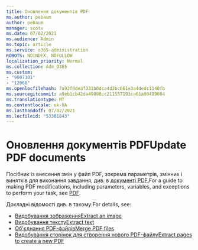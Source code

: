 ```yaml
---
title: Оновлення документів PDF
ms.author: pebaum
author: pebaum
manager: scotv
ms.date: 07/02/2021
ms.audience: Admin
ms.topic: article
ms.service: o365-administration
ROBOTS: NOINDEX, NOFOLLOW
localization_priority: Normal
ms.collection: Adm_O365
ms.custom:
- "9007101"
- "12066"
ms.openlocfilehash: 7a92f8deaf331b0dca4d3bc661e3a4dedc1140fb
ms.sourcegitcommit: a9eb1cb42da49898cc211557193ca61a00499084
ms.translationtype: MT
ms.contentlocale: uk-UA
ms.lasthandoff: 07/02/2021
ms.locfileid: "53381843"
---
```

# <a name="update-pdf-documents"></a><span data-ttu-id="4c708-102">Оновлення документів PDF</span><span class="sxs-lookup"><span data-stu-id="4c708-102">Update PDF documents</span></span>

<span data-ttu-id="4c708-103">Посібник із внесення змін у файл PDF, зокрема параметрів, змінних і винятків для виконання завдання, див. в [документі PDF.](/power-automate/desktop-flows/actions-reference/pdf)</span><span class="sxs-lookup"><span data-stu-id="4c708-103">For a guide to making PDF modifications, including parameters, variables, and exceptions to perform your task, see [PDF](/power-automate/desktop-flows/actions-reference/pdf).</span></span>

<span data-ttu-id="4c708-104">Докладні відомості див. в такому:</span><span class="sxs-lookup"><span data-stu-id="4c708-104">For details, see:</span></span>

- [<span data-ttu-id="4c708-105">Видобування зображення</span><span class="sxs-lookup"><span data-stu-id="4c708-105">Extract an image</span></span>](/power-automate/desktop-flows/actions-reference/pdf#pdf-actions)
- [<span data-ttu-id="4c708-106">Видобування тексту</span><span class="sxs-lookup"><span data-stu-id="4c708-106">Extract text</span></span>](/power-automate/desktop-flows/actions-reference/pdf#extracttextfrompdfaction)
- [<span data-ttu-id="4c708-107">Об'єднання PDF-файлів</span><span class="sxs-lookup"><span data-stu-id="4c708-107">Merge PDF files</span></span>](/power-automate/desktop-flows/actions-reference/pdf#mergefiles)
- [<span data-ttu-id="4c708-108">Видобування сторінок для створення нового PDF-файлу</span><span class="sxs-lookup"><span data-stu-id="4c708-108">Extract pages to create a new PDF</span></span>](/power-automate/desktop-flows/actions-reference/pdf#extractpages)
